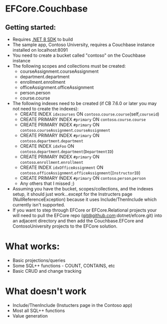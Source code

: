 # EFCore.Couchbase

## Getting started:
* Requires [.NET 8 SDK](https://dotnet.microsoft.com/en-us/download/dotnet/8.0) to build
* The sample app, Contoso University, requires a Couchbase instance installed on localhost:8091
* You need to create a bucket called "contoso" on the Couchbase instance
* The following scopes and collections must be created:
   * courseAssignment.courseAssignment
   * department.department
   * enrollment.enrollment
   * officeAssignment.officeAssignment
   * person.person
   * course.course
 * The following indexes need to be created (if CB 7.6.0 or later you may not need to create the indexes):
   * CREATE INDEX `idxcourses` ON `contoso`.`course`.`course`(self,`courseid`)
   * CREATE PRIMARY INDEX `#primary` ON `contoso`.`course`.`course`
   * CREATE PRIMARY INDEX `#primary` ON `contoso`.`courseAssignment`.`courseAssignment`
   * CREATE PRIMARY INDEX `#primary` ON `contoso`.`department`.`department`
   * CREATE INDEX `idxFoo` ON `contoso`.`department`.`department`(`DepartmentID`)
   * CREATE PRIMARY INDEX `#primary` ON `contoso`.`enrollment`.`enrollment`
   * CREATE INDEX `idxOfficeAssignment` ON `contoso`.`officeAssignment`.`officeAssignment`(`InstructorID`)
   * CREATE PRIMARY INDEX `#primary` ON `contoso`.`person`.`person`
   * Any others that I missed ;)
 * Assuming you have the bucket, scopes/collections, and the indexes setup, it should just work...except for the Instructers page (NullReferenceException) because it uses Include/ThenInclude which currently isn't supported.
 * If you want to step through EFCore or EFCore.Relational projects your will need to pull the EFCore repo (git@github.com:dotnet/efcore.git) into an adjacent directory and then add the Couchbase.EFCore and ContosoUniversity projects to the EFCore solution.

 # What works:
 * Basic projections/queries
 * Some SQL++ functions - COUNT, CONTAINS, etc
 * Basic CRUD and change tracking

 # What doesn't work
 * Include/ThenInclude (Instucters page in the Contoso app)
 * Most all SQL++ functions
 * Value generation

   
